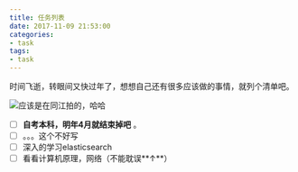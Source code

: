 ```yaml
---
title: 任务列表
date: 2017-11-09 21:53:00
categories:
- task
tags:
- task
---
```




时间飞逝，转眼间又快过年了，想想自己还有很多应该做的事情，就列个清单吧。

![应该是在同江拍的，哈哈](http://ww1.sinaimg.cn/large/9adc532aly1flc69iwu3gj23402c0qv5.jpg)

-[ ] **自考本科，明年4月就结束掉吧** 。
-[ ] 。。。这个不好写
-[ ] 深入的学习elasticsearch
-[ ] 看看计算机原理，网络（不能耽误**↑**）